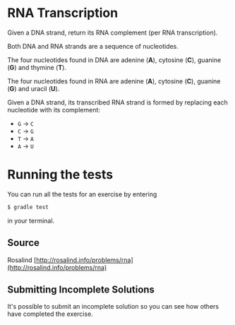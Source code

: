 # RNA Transcription

Given a DNA strand, return its RNA complement (per RNA transcription).

Both DNA and RNA strands are a sequence of nucleotides.

The four nucleotides found in DNA are adenine (**A**), cytosine (**C**),
guanine (**G**) and thymine (**T**).

The four nucleotides found in RNA are adenine (**A**), cytosine (**C**),
guanine (**G**) and uracil (**U**).

Given a DNA strand, its transcribed RNA strand is formed by replacing
each nucleotide with its complement:

* `G` -> `C`
* `C` -> `G`
* `T` -> `A`
* `A` -> `U`

# Running the tests

You can run all the tests for an exercise by entering

```sh
$ gradle test
```

in your terminal.

## Source

Rosalind [http://rosalind.info/problems/rna](http://rosalind.info/problems/rna)

## Submitting Incomplete Solutions

It's possible to submit an incomplete solution so you can see how others have completed the exercise.
